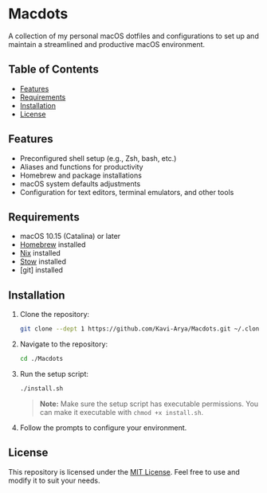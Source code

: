 # Macdots

A collection of my personal macOS dotfiles and configurations to set up and maintain a streamlined and productive macOS environment.

## Table of Contents

- [Features](#features)
- [Requirements](#requirements)
- [Installation](#installation)
- [License](#license)

## Features

- Preconfigured shell setup (e.g., Zsh, bash, etc.)
- Aliases and functions for productivity
- Homebrew and package installations
- macOS system defaults adjustments
- Configuration for text editors, terminal emulators, and other tools

## Requirements

- macOS 10.15 (Catalina) or later
- [Homebrew](https://brew.sh/) installed
- [Nix](https://nixos.org/) installed
- [Stow](https://www.gnu.org/software/stow/) installed
- [git] installed

## Installation

1. Clone the repository:

   ```bash
   git clone --dept 1 https://github.com/Kavi-Arya/Macdots.git ~/.clones/Macdotes.git
   ```

2. Navigate to the repository:

   ```bash
   cd ./Macdots
   ```

3. Run the setup script:

   ```bash
   ./install.sh
   ```

   > **Note:** Make sure the setup script has executable permissions. You can make it executable with `chmod +x install.sh`.

4. Follow the prompts to configure your environment.

## License

This repository is licensed under the [MIT License](LICENSE). Feel free to use and modify it to suit your needs.
